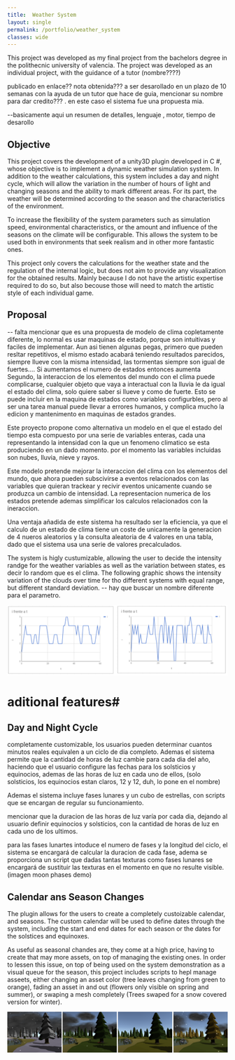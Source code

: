 ```yaml
---
title:  Weather System
layout: single
permalink: /portfolio/weather_system
classes: wide
---
```


This project was developed as my final project from the bachelors degree in the polithecnic university of valencia. The project was developed as an individual project, with the guidance of a tutor (nombre????)

publicado en enlace??
nota obtenida???
a ser desarollado en un plazo de 10 semanas con la ayuda de un tutor que hace de guia, mencionar su nombre para dar credito???
. en este caso el sistema fue una propuesta mia.

--basicamente aqui un resumen de detalles, lenguaje , motor, tiempo de desarollo

## Objective ##
 This project covers the development of a unity3D plugin developed in C #, whose objective is to implement a dynamic weather simulation system. In addition to the weather calculations, this system includes a day and night cycle, which will allow the variation in the number of hours of light and changing seasons and the ability to mark different areas. For its part, the weather will be determined according to the season and the characteristics of the environment.
 
To increase the flexibility of the system parameters such as simulation speed, environmental characteristics, or the amount and influence of the seasons on the climate will be configurable. This allows the system to be used both in environments that seek realism and in other more fantastic ones.

This project only covers the calculations for the weather state and the regulation of the internal logic, but does not aim to provide any visualization for the obtained results. Mainly because I do not have the artistic expertise required to do so, but also becouse those will need to match the artistic style of each individual game. 

## Proposal ##

-- falta mencionar que es una propuesta de modelo de clima copletamente diferente, lo normal es usar maquinas de estado, porque son intuitivas y faciles de implementar. Aun asi tienen algunas pegas, primero que pueden resltar repetitivos, el mismo estado acabará teniendo resultados parecidos, siempre llueve con la misma intensidad, las tormentas siempre son igual de fuertes.... Si aumentamos el numero de estados entonces aumenta 
Segundo, la interaccion de los elementos del mundo con el clima puede complicarse, cualquier objeto que vaya a interactual con la lluvia le da igual el estado del clima, solo quiere saber si llueve y como de fuerte. Esto se puede incluir en la maquina de estados como variables configurbles, pero al ser una tarea manual puede llevar a errores humanos, y complica mucho la edicion y mantenimento en maquinas de estados grandes.

Este proyecto propone como alternativa un modelo en el que el estado del tiempo esta compuesto por una serie de variables enteras, cada una representando la intensidad con la que un fenomeno climatico se esta produciendo en un dado momento. por el momento las variables incluidas son nubes, lluvia, nieve y rayos. 

Este modelo pretende mejorar la interaccion del clima con los elementos del mundo, que ahora pueden subscivirse a eventos relacionados con las variables que quieran trackear y recivir eventos unicamente cuando se produzca un cambio de intensidad. La representacion numerica de los estados pretende ademas simplificar los calculos relacionados con la ineraccion.

Una ventaja añadida de este sistema ha resultado ser la eficiencia, ya que el calculo de un estado de clima tiene un coste de unicamente la generacion de 4 nueros aleatorios y la consulta aleatoria de 4 valores en una tabla, dado que el sistema usa una serie de valores precalculados. 

The system is higly custumizable, allowing the user to decide the intensity randge for the weather variables as well as the variation between states, es decir lo random que es el clima.
The following graphic shows the intensity variation of the clouds over time for tho different systems with equal range, but different standard deviation.
 -- hay que buscar un nombre diferente para el parametro.

![Cloud Intensity Over Time](/assets/images/Cloud_Intensity_Graphic.PNG)

# aditional features#
## Day and Night Cycle ##

completamente customizable, los usuarios pueden determinar cuantos minutos reales equivalen a un ciclo de dia completo. 
Ademas el sistema permite que la cantidad de horas de luz cambie para cada dia del año, haciendo que el usuario configure las fechas para los solsticios y equinocios, ademas de las horas de luz en cada uno de ellos,  (solo solsticios, los equinocios estan claros, 12 y 12, duh, lo pone en el nombre)

Ademas el sistema incluye fases lunares y un cubo de estrellas, con scripts que se encargan de regular su funcionamiento. 

mencionar que la duracion de las horas de luz varía por cada dia, dejando al usuario definir equinocios y solsticios, con la cantidad de horas de luz en cada uno de los ultimos. 

para las fases lunartes intoduce el numero de fases y la longitud del ciclo, el sistema se encargará de calcular la duracion de cada fase, adema se proporciona un script que dadas tantas texturas como fases lunares se encargará de sustituir las texturas en el momento en que no resulte visible.
(imagen moon phases demo)

## Calendar ans Season Changes ##
The plugin allows for the users to create a completely custoizable calendar, and seasons. The custom calendar will be used to define dates through the system, including the start and end dates for each season or the dates for the solstices and equinoxes. 

As useful as seasonal chandes are, they come at a high price, having to create that may more assets, on top of managing the existing ones. In order to lessen this issue, on top of being used on the system demonstration as a visual queue for the season, this project includes scripts to hepl manage asseets, either changing an asset color (tree leaves changing from green to orange), fading an asset in and out (flowers only visible on spring and summer), or swaping a mesh completely (Trees swaped for a snow covered version for winter).

![Same Scene on different Seasons](/assets/images/Season_Change.png)